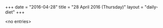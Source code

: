 +++
date = "2016-04-28"
title = "28 April 2016 (Thursday)"
layout = "daily-diet"
+++


\<no entries\>


